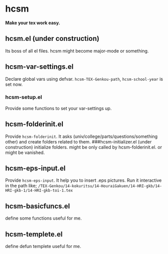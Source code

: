 hcsm
===========
**Make your tex work easy.**

## hcsm.el (under construction)
Its boss of all el files.
hcsm might become major-mode or something.

## hcsm-var-settings.el
Declare global vars using defvar.
`hcsm-TEX-Genkou-path`, `hcsm-school-year` is set now.
### hcsm-setup.el
Provide some functions to set your var-settings up. 

## hcsm-folderinit.el
Provide `hcsm-folderinit`.
It asks (univ/college/parts/questions/something other) 
and create folders related to them.
###hcsm-initializer.el (under construction)
initialize folders.
might be only called by hcsm-folderinit.el.
or might be vanished.

## hcsm-eps-input.el
Provide `hcsm-eps-input`.
It help you to insert .eps pictures.
Run it interactive in the path like;
`/TEX-Genkou/14-kokuritsu/14-HouraiGakuen/14-HRI-gkb/14-HRI-gkb-1/14-HRI-gkb-toi-1.tex`

## hcsm-basicfuncs.el
define some functions useful for me.
## hcsm-templete.el
define defun templete useful for me.
